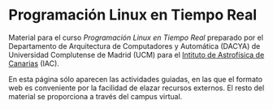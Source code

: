 # Programación Linux en Tiempo Real

Material para el curso  *Programación Linux en Tiempo Real* preparado por el
Departamento de Arquitectura de Computadores y Automática (DACYA) de Universidad
Complutense de Madrid (UCM) para el [Intituto de Astrofísica de
Canarias](https://www.iac.es/) (IAC).

En esta página sólo aparecen las actividades guiadas, en las que el formato web
es conveniente por la facilidad de elazar recursos externos. El resto del
material se proporciona a través del campus virtual.

